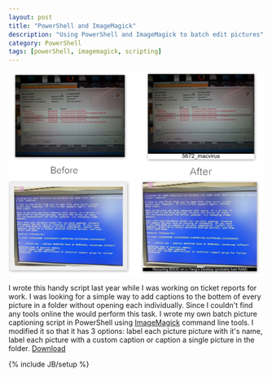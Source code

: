 ```yaml
---
layout: post
title: "PowerShell and ImageMagick"
description: "Using PowerShell and ImageMagick to batch edit pictures"
category: PowerShell
tags: [powerShell, imagemagick, scripting]
---
```

<img style="display: block; margin-left: auto;margin-right:" auto  src="/assets/images/Imagemagick.jpg" alt="broke">
<p>I wrote this handy script last year while I was working on ticket reports for work. I was looking for a simple way to add captions to the bottem of every picture in a folder without opening each individually. Since I couldn't find any tools online the would perform this task. I wrote my own batch picture captioning script in PowerShell using 
<a href="http://www.imagemagick.org/script/binary-releases.php#windows">ImageMagick</a> command line tools. I modified it so that it has 3 options: label each picture picture with it's name, label each picture with a custom caption or caption a single picture in the folder. <a href="/assets/labeler.ps1">Download</a> </p>
<script type='text/javascript' src='//www.gistfy.com/github/gist/637235ed815f9e204218?slice=1:30&lang=powershell&style=monokai_sublime'></script>



{% include JB/setup %}
